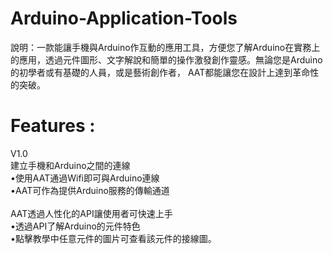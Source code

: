 # Arduino-Application-Tools
說明：一款能讓手機與Arduino作互動的應用工具，方便您了解Arduino在實務上的應用，透過元件圖形、文字解說和簡單的操作激發創作靈感。無論您是Arduino的初學者或有基礎的人員，或是藝術創作者，
AAT都能讓您在設計上達到革命性的突破。

# Features :<br>
V1.0<br>
建立手機和Arduino之間的連線<br>
•使用AAT通過Wifi即可與Arduino連線<br>
•AAT可作為提供Arduino服務的傳輸通道<br>
<br>
AAT透過人性化的API讓使用者可快速上手<br>
•透過API了解Arduino的元件特色<br>
•點擊教學中任意元件的圖片可查看該元件的接線圖。<br>

